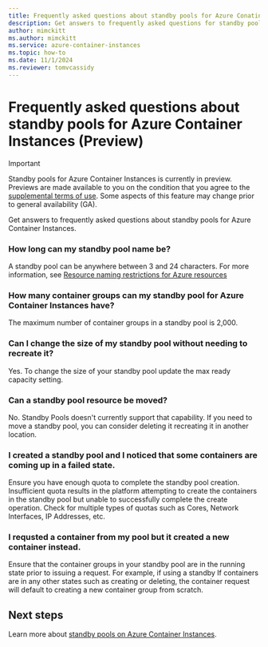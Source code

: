 ```yaml
---
title: Frequently asked questions about standby pools for Azure Conatiner Instances
description: Get answers to frequently asked questions for standby pools for Azure Container Instances.
author: mimckitt
ms.author: mimckitt
ms.service: azure-container-instances
ms.topic: how-to
ms.date: 11/1/2024
ms.reviewer: tomvcassidy
---
```


# Frequently asked questions about standby pools for Azure Container Instances (Preview)

> [!IMPORTANT]
> Standby pools for Azure Container Instances is currently in preview. Previews are made available to you on the condition that you agree to the [supplemental terms of use](https://azure.microsoft.com/support/legal/preview-supplemental-terms/). Some aspects of this feature may change prior to general availability (GA).

Get answers to frequently asked questions about standby pools for Azure Container Instances. 

### How long can my standby pool name be? 
A standby pool can be anywhere between 3 and 24 characters. For more information, see [Resource naming restrictions for Azure resources](/azure/azure-resource-manager/management/resource-name-rules)


### How many container groups can my standby pool for Azure Container Instances have?  
The maximum number of container groups in a standby pool is 2,000.  

### Can I change the size of my standby pool without needing to recreate it? 
Yes. To change the size of your standby pool update the max ready capacity setting.  

### Can a standby pool resource be moved?
No. Standby Pools doesn't currently support that capability. If you need to move a standby pool, you can consider deleting it recreating it in another location.

### I created a standby pool and I noticed that some containers are coming up in a failed state. 
Ensure you have enough quota to complete the standby pool creation. Insufficient quota results in the platform attempting to create the containers in the standby pool but unable to successfully complete the create operation. Check for multiple types of quotas such as Cores, Network Interfaces, IP Addresses, etc.

### I requsted a container from my pool but it created a new container instead. 
Ensure that the container groups in your standby pool are in the running state prior to issuing a request. For example, if using a standby If containers are in any other states such as creating or deleting, the container request will default to creating a new container group from scratch. 


## Next steps

Learn more about [standby pools on Azure Container Instances](container-instances-standby-pool-overview.md).
